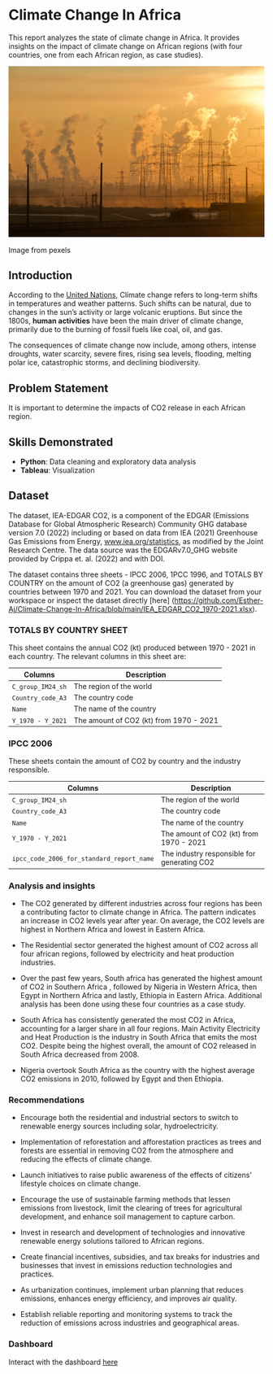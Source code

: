 # Climate Change In Africa
This report analyzes the state of climate change in Africa. It provides insights on the impact of climate change on African regions (with four countries, one from each African region, as case studies). 

![Alt text](https://github.com/Esther-Aj/Climate-Change-In-Africa/blob/main/climate_change.jpg)

Image from pexels

## Introduction
According to the [United Nations](https://www.un.org/en/climatechange/what-is-climate-change), Climate change refers to long-term shifts in temperatures and weather patterns. Such shifts can be natural, due to changes in the sun’s activity or large volcanic eruptions. But since the 1800s, **human activities** have been the main driver of climate change, primarily due to the burning of fossil fuels like coal, oil, and gas.

The consequences of climate change now include, among others, intense droughts, water scarcity, severe fires, rising sea levels, flooding, melting polar ice, catastrophic storms, and declining biodiversity.

## Problem Statement
It is important to determine the impacts of CO2 release in each African region.

## Skills Demonstrated
- **Python**: Data cleaning and exploratory data analysis
- **Tableau**: Visualization

## Dataset
The dataset, IEA-EDGAR CO2, is a component of the EDGAR (Emissions Database for Global Atmospheric Research) Community GHG database version 7.0 (2022) including or based on data from IEA (2021) Greenhouse Gas Emissions from Energy, www.iea.org/statistics, as modified by the Joint Research Centre. The data source was the EDGARv7.0_GHG website provided by Crippa et. al. (2022) and with DOI.

The dataset contains three sheets - IPCC 2006, 1PCC 1996, and TOTALS BY COUNTRY on the amount of CO2 (a greenhouse gas) generated by countries between 1970 and 2021. You can download the dataset from your workspace or inspect the dataset directly [here] (https://github.com/Esther-Aj/Climate-Change-In-Africa/blob/main/IEA_EDGAR_CO2_1970-2021.xlsx).

### TOTALS BY COUNTRY SHEET

This sheet contains the annual CO2 (kt) produced between 1970 - 2021 in each country. The relevant columns in this sheet are:

| Columns | Description |
| ------- | ------------|
| `C_group_IM24_sh` | The region of the world |
| `Country_code_A3` | The country code |
| `Name`            | The name of the country |
| `Y_1970 - Y_2021` | The amount of CO2 (kt) from 1970 - 2021 |


### IPCC 2006

These sheets contain the amount of CO2 by country and the industry responsible. 

| Columns | Description |
| ------- | ------------|
| `C_group_IM24_sh` | The region of the world |
| `Country_code_A3` | The country code |
| `Name`            | The name of the country |
| `Y_1970 - Y_2021` | The amount of CO2 (kt) from 1970 - 2021 |
| `ipcc_code_2006_for_standard_report_name` | The industry responsible for generating CO2 |


### Analysis and insights
- The CO2 generated by different industries across four regions has been a contributing factor to climate change in Africa. The pattern indicates an increase in CO2 levels year after year. On average, the CO2 levels are highest in Northern Africa and lowest in Eastern Africa. 

- The Residential sector generated the highest amount of CO2 across all four african regions, followed by electricity and heat production industries.

- Over the past few years, South africa has generated the highest amount of CO2 in Southern Africa , followed by Nigeria in Western Africa, then Egypt in Northern Africa and lastly, Ethiopia in Eastern Africa. Additional analysis has been done using these four countries as a case study.

- South Africa has consistently generated the most CO2 in Africa, accounting for a larger share in all four regions. Main Activity Electricity and Heat Production is the industry in South Africa that emits the most CO2. Despite being the highest overall, the amount of CO2 released in South Africa decreased from 2008.

- Nigeria overtook South Africa as the country with the highest average CO2 emissions in 2010, followed by Egypt and then Ethiopia.

### Recommendations
- Encourage both the residential and industrial sectors to switch to renewable energy sources including solar, hydroelectricity. 

- Implementation of reforestation and afforestation practices as trees and forests are essential in removing CO2 from the atmosphere and reducing the effects of climate change.

- Launch initiatives to raise public awareness of the effects of citizens' lifestyle choices on climate change. 

- Encourage the use of sustainable farming methods that lessen emissions from livestock, limit the clearing of trees for agricultural development, and enhance soil management to capture carbon.

- Invest in research and development of technologies and innovative renewable energy solutions tailored to African regions. 

- Create financial incentives, subsidies, and tax breaks for industries and businesses that invest in emissions reduction technologies and practices. 

- As urbanization continues, implement urban planning that reduces emissions, enhances energy efficiency, and improves air quality. 

- Establish reliable reporting and monitoring systems to track the reduction of emissions across industries and geographical areas.

### Dashboard
Interact with the dashboard [here](https://public.tableau.com/app/profile/esther.ajuzieogu/viz/Climate_change_16922692811560/Dashboard1)
